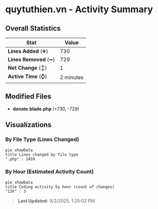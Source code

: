 # quytuthien.vn - Activity Summary 

## Overall Statistics

| Stat                   | Value                                                             |
| ---------------------- | ----------------------------------------------------------------- |
| **Lines Added** (➕)   | 730                                          |
| **Lines Removed** (➖) | 729                                        |
| **Net Change** (↕)    | 1                |
| **Active Time** (⌚)   | 2 minutes |


## Modified Files
- **donate.blade.php** (+730, -729)

## Visualizations

### By File Type (Lines Changed)

```mermaid
pie showData
title Lines changed by file type
".php" : 1459
```

### By Hour (Estimated Activity Count)

```mermaid
pie showData
title Coding activity by hour (count of changes)
"13h" : 3
```


> **Last Updated:** 9/2/2025, 1:25:02 PM